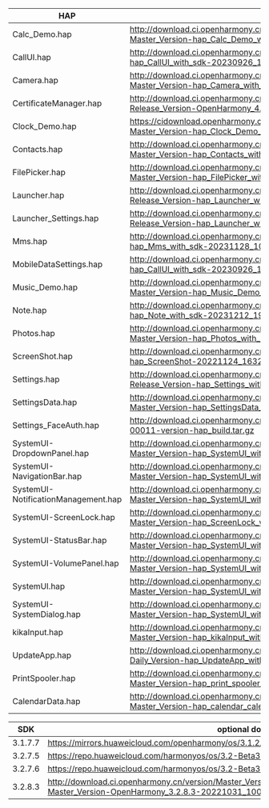 | HAP | permanent archive addresses |
| - | - |
| Calc_Demo.hap | http://download.ci.openharmony.cn/version/Master_Version/hap_Calc_Demo_with_sdk/20230916_115110/version-Master_Version-hap_Calc_Demo_with_sdk-20230916_115110-hap_Calc_Demo_with_sdk.tar.gz |
| CallUI.hap | http://download.ci.openharmony.cn/version/Master_Version/hap_CallUI_with_sdk/20230926_101412/version-Master_Version-hap_CallUI_with_sdk-20230926_101412-hap_CallUI_with_sdk.tar.gz |
| Camera.hap | http://download.ci.openharmony.cn/version/Master_Version/hap_Camera_with_sdk/20230919_104255/version-Master_Version-hap_Camera_with_sdk-20230919_104255-hap_Camera_with_sdk.tar.gz |
| CertificateManager.hap | http://download.ci.openharmony.cn/version/Release_Version/OpenHarmony_4.0.10.13/20231027_173431/version-Release_Version-OpenHarmony_4.0.10.13-20231027_173431-hap_CertificateManager_with_sdk.tar.gz |
| Clock_Demo.hap | https://cidownload.openharmony.cn/version/Master_Version/hap_Clock_Demo_test_with_sdk/20240122_162919/version-Master_Version-hap_Clock_Demo_test_with_sdk-20240122_162919-hap_Clock_Demo_test_with_sdk.tar.gz |
| Contacts.hap | http://download.ci.openharmony.cn/version/Master_Version/hap_Contacts_with_sdk/20231017_111911/version-Master_Version-hap_Contacts_with_sdk-20231017_111911-hap_Contacts_with_sdk.tar.gz |
| FilePicker.hap | http://download.ci.openharmony.cn/version/Master_Version/hap_FilePicker_with_sdk/20231019_145559/version-Master_Version-hap_FilePicker_with_sdk-20231019_145559-hap_FilePicker_with_sdk.tar.gz |
| Launcher.hap | http://download.ci.openharmony.cn/version/Release_Version/hap_Launcher_with_sdk/20231226_144830/version-Release_Version-hap_Launcher_with_sdk-20231226_144830-hap_Launcher_with_sdk.tar.gz |
| Launcher_Settings.hap | http://download.ci.openharmony.cn/version/Release_Version/hap_Launcher_with_sdk/20231226_144830/version-Release_Version-hap_Launcher_with_sdk-20231226_144830-hap_Launcher_with_sdk.tar.gz |
| Mms.hap | http://download.ci.openharmony.cn/version/Master_Version/hap_Mms_with_sdk/20231128_102956/version-Master_Version-hap_Mms_with_sdk-20231128_102956-hap_Mms_with_sdk.tar.gz |
| MobileDataSettings.hap | http://download.ci.openharmony.cn/version/Master_Version/hap_CallUI_with_sdk/20230926_101412/version-Master_Version-hap_CallUI_with_sdk-20230926_101412-hap_CallUI_with_sdk.tar.gz |
| Music_Demo.hap | http://download.ci.openharmony.cn/version/Master_Version/hap_Music_Demo_with_sdk/20230911_141043/version-Master_Version-hap_Music_Demo_with_sdk-20230911_141043-hap_Music_Demo_with_sdk.tar.gz |
| Note.hap | http://download.ci.openharmony.cn/version/Master_Version/hap_Note_with_sdk/20231212_192354/version-Master_Version-hap_Note_with_sdk-20231212_192354-hap_Note_with_sdk.tar.gz |
| Photos.hap | http://download.ci.openharmony.cn/version/Master_Version/hap_Photos_with_sdk/20231220_151250/version-Master_Version-hap_Photos_with_sdk-20231220_151250-hap_Photos_with_sdk.tar.gz |
| ScreenShot.hap | http://download.ci.openharmony.cn/version/Master_Version/hap_ScreenShot/20221124_163242/version-Master_Version-hap_ScreenShot-20221124_163242-hap_ScreenShot.tar.gz |
| Settings.hap | http://download.ci.openharmony.cn/version/Release_Version/hap_Settings_with_sdk/20240111_142323/version-Release_Version-hap_Settings_with_sdk-20240111_142323-hap_Settings_with_sdk.tar.gz |
| SettingsData.hap | http://download.ci.openharmony.cn/version/Master_Version/hap_SettingsData_with_sdk/20231016_173612/version-Master_Version-hap_SettingsData_with_sdk-20231016_173612-hap_SettingsData_with_sdk.tar.gz |
| Settings_FaceAuth.hap | http://download.ci.openharmony.cn/Artifacts/hap_build/20230424-1-00011/version/Artifacts-hap_build-20230424-1-00011-version-hap_build.tar.gz |
| SystemUI-DropdownPanel.hap | http://download.ci.openharmony.cn/version/Master_Version/hap_SystemUI_with_sdk/20231026_143921/version-Master_Version-hap_SystemUI_with_sdk-20231026_143921-hap_SystemUI_with_sdk.tar.gz |
| SystemUI-NavigationBar.hap | http://download.ci.openharmony.cn/version/Master_Version/hap_SystemUI_with_sdk/20231026_143921/version-Master_Version-hap_SystemUI_with_sdk-20231026_143921-hap_SystemUI_with_sdk.tar.gz |
| SystemUI-NotificationManagement.hap | http://download.ci.openharmony.cn/version/Master_Version/hap_SystemUI_with_sdk/20231026_143921/version-Master_Version-hap_SystemUI_with_sdk-20231026_143921-hap_SystemUI_with_sdk.tar.gz |
| SystemUI-ScreenLock.hap | http://download.ci.openharmony.cn/version/Master_Version/hap_ScreenLock_with_sdk/20231018_172136/version-Master_Version-hap_ScreenLock_with_sdk-20231018_172136-hap_ScreenLock_with_sdk.tar.gz |
| SystemUI-StatusBar.hap | http://download.ci.openharmony.cn/version/Master_Version/hap_SystemUI_with_sdk/20231026_143921/version-Master_Version-hap_SystemUI_with_sdk-20231026_143921-hap_SystemUI_with_sdk.tar.gz |
| SystemUI-VolumePanel.hap | http://download.ci.openharmony.cn/version/Master_Version/hap_SystemUI_with_sdk/20231026_143921/version-Master_Version-hap_SystemUI_with_sdk-20231026_143921-hap_SystemUI_with_sdk.tar.gz |
| SystemUI.hap | http://download.ci.openharmony.cn/version/Master_Version/hap_SystemUI_with_sdk/20231026_143921/version-Master_Version-hap_SystemUI_with_sdk-20231026_143921-hap_SystemUI_with_sdk.tar.gz |
| SystemUI-SystemDialog.hap | http://download.ci.openharmony.cn/version/Master_Version/hap_SystemUI_with_sdk/20231026_143921/version-Master_Version-hap_SystemUI_with_sdk-20231026_143921-hap_SystemUI_with_sdk.tar.gz |
| kikaInput.hap | http://download.ci.openharmony.cn/version/Master_Version/hap_kikaInput_with_sdk/20230926_102115/version-Master_Version-hap_kikaInput_with_sdk-20230926_102115-hap_kikaInput_with_sdk.tar.gz |
| UpdateApp.hap | http://download.ci.openharmony.cn/version/Daily_Version/hap_UpdateApp_with_sdk/20230605_003549/version-Daily_Version-hap_UpdateApp_with_sdk-20230605_003549-hap_UpdateApp_with_sdk.tar.gz |
| PrintSpooler.hap | http://download.ci.openharmony.cn/version/Master_Version/hap_print_spooler_with_sdk/20231031_150845/version-Master_Version-hap_print_spooler_with_sdk-20231031_150845-hap_print_spooler_with_sdk.tar.gz |
| CalendarData.hap | http://download.ci.openharmony.cn/version/Master_Version/hap_calendar_calendardata_with_sdk/20230908_173536/version-Master_Version-hap_calendar_calendardata_with_sdk-20230908_173536-hap_calendar_calendardata_with_sdk.tar.gz

| SDK | optional download urls |
| - | - |
| 3.1.7.7 | https://mirrors.huaweicloud.com/openharmony/os/3.1.2/sdk-patch/ohos-sdk-full.tar.gz |
| 3.2.7.5 | https://repo.huaweicloud.com/harmonyos/os/3.2-Beta3/ohos-sdk-windows_linux-full.tar.gz |
| 3.2.7.6 | https://repo.huaweicloud.com/harmonyos/os/3.2-Beta3/sdk-patch/ohos-sdk-full.tar.gz |
| 3.2.8.3 | http://download.ci.openharmony.cn/version/Master_Version/OpenHarmony_3.2.8.3/20221031_100640/version-Master_Version-OpenHarmony_3.2.8.3-20221031_100640-ohos-sdk-full.tar.gz |
